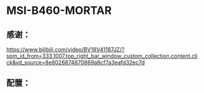 # MSI-B460-MORTAR

## 感谢：
https://www.bilibili.com/video/BV18V41187JZ/?spm_id_from=333.1007.top_right_bar_window_custom_collection.content.click&vd_source=8e8026874670869a8cf7a3eafd32ec7d

## 配置：
         








